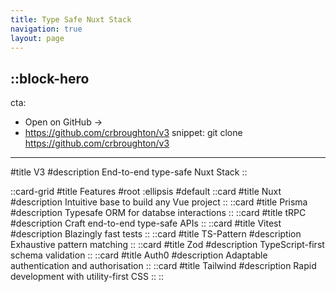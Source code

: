 ```yaml
---
title: Type Safe Nuxt Stack
navigation: true
layout: page
---
```


::block-hero
---
<!-- cta:
  - Get started
  - /getting-started -->
cta:
  - Open on GitHub →
  - https://github.com/crbroughton/v3
snippet: git clone https://github.com/crbroughton/v3

---

#title
V3
#description
End-to-end type-safe Nuxt Stack 
::

::card-grid
#title
Features
#root
:ellipsis
#default
  ::card
  #title
  Nuxt
  #description
  Intuitive base to build any Vue project
  ::
  ::card
  #title
  Prisma
  #description
  Typesafe ORM for databse interactions
  ::
  ::card
  #title
  tRPC
  #description
  Craft end-to-end type-safe APIs
  ::
  ::card
  #title
  Vitest
  #description
  Blazingly fast tests
  ::
  ::card
  #title
  TS-Pattern
  #description
  Exhaustive pattern matching
  ::
  ::card
  #title
  Zod
  #description
  TypeScript-first schema validation
  ::
  ::card
  #title
  Auth0
  #description
  Adaptable authentication and authorisation
  ::
  ::card
  #title
  Tailwind
  #description
  Rapid development with utility-first CSS
  ::
::